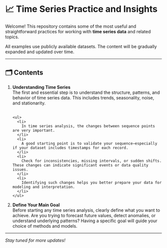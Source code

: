<h1>📈 Time Series Practice and Insights</h1>

<p>
  Welcome! This repository contains some of the most useful and straightforward practices 
  for working with <strong>time series data</strong> and related topics.
</p>

<p>
  All examples use publicly available datasets. The content will be gradually expanded and updated over time.
</p>

<hr>

<h2>🗂️ Contents</h2>

<ol>
  <li>
    <strong>Understanding Time Series</strong><br>
    The first and essential step is to understand the structure, patterns, and behavior of time series data. 
    This includes trends, seasonality, noise, and stationarity.<br><br>
    
    <ul>
      <li>
        In time series analysis, the changes between sequence points are very important.
      </li>
      <li>
        A good starting point is to validate your sequence—especially if your dataset includes timestamps for each record.
      </li>
      <li>
        Check for inconsistencies, missing intervals, or sudden shifts. These changes can indicate significant events or data quality issues.
      </li>
      <li>
        Identifying such changes helps you better prepare your data for modeling and interpretation.
      </li>
    </ul>
  </li>

  <li>
    <strong>Define Your Main Goal</strong><br>
    Before starting any time series analysis, clearly define what you want to achieve. 
    Are you trying to forecast future values, detect anomalies, or understand underlying patterns? 
    Having a specific goal will guide your choice of methods and models.
  </li>
</ol>




<hr>

<p><em>Stay tuned for more updates!</em></p>
